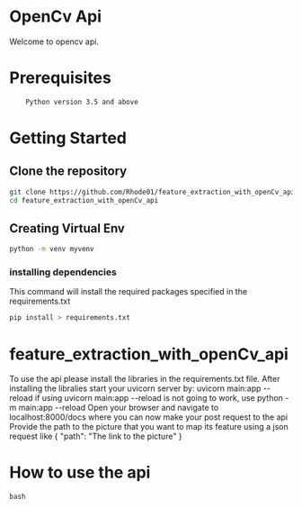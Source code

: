 # OpenCv Api
Welcome to opencv api.

# Prerequisites
```bash
    Python version 3.5 and above
```
# Getting Started
## Clone the repository
```bash
git clone https://github.com/Rhode01/feature_extraction_with_openCv_api.git 
cd feature_extraction_with_openCv_api
```
## Creating Virtual Env
```bash
python -m venv myvenv
```
### installing dependencies
This command will install the required packages specified in the requirements.txt
```bash
pip install > requirements.txt
```

# feature_extraction_with_openCv_api
To use the api please install the libraries in the requirements.txt file.
After installing the libralies start your uvicorn server by: uvicorn main:app --reload
if using uvicorn main:app --reload is not going to work, use python -m main:app --reload
Open your browser and navigate to localhost:8000/docs where you can now make your post request to the api
Provide the path to the picture that you want to map its feature using a json request like
{
"path": "The link to the picture"
}

# How to use the api
 ```bash ```


